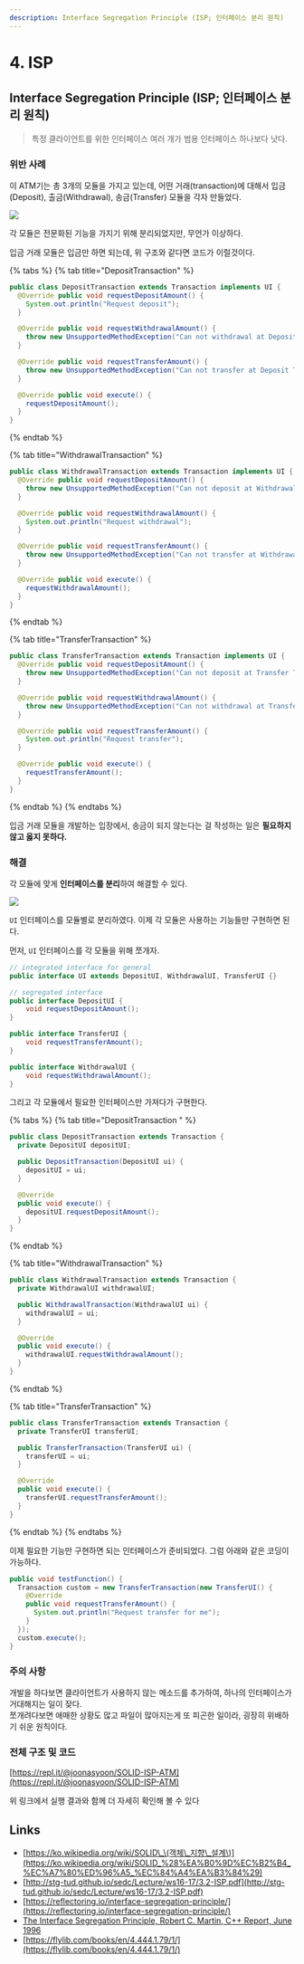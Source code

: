 ```yaml
---
description: Interface Segregation Principle (ISP; 인터페이스 분리 원칙)
---
```


# 4. ISP

## Interface Segregation Principle \(ISP; 인터페이스 분리 원칙\)

> 특정 클라이언트를 위한 인터페이스 여러 개가 범용 인터페이스 하나보다 낫다.

### 위반 사례

이 ATM기는 총 3개의 모듈을 가지고 있는데, 어떤 거래\(transaction\)에 대해서 입금\(Deposit\), 출금\(Withdrawal\), 송금\(Transfer\) 모듈을 각자 만들었다.

![](https://flylib.com/books/4/444/1/html/2/images/12_5.jpg)

각 모듈은 전문화된 기능을 가지기 위해 분리되었지만, 무언가 이상하다.

입금 거래 모듈은 입금만 하면 되는데, 위 구조와 같다면 코드가 이럴것이다.

{% tabs %}
{% tab title="DepositTransaction" %}
```java
public class DepositTransaction extends Transaction implements UI {
  @Override public void requestDepositAmount() {
    System.out.println("Request deposit");
  }

  @Override public void requestWithdrawalAmount() {
    throw new UnsupportedMethodException("Can not withdrawal at Deposit Transaction");
  }

  @Override public void requestTransferAmount() {
    throw new UnsupportedMethodException("Can not transfer at Deposit Transaction");
  }

  @Override public void execute() {
    requestDepositAmount();
  }
}
```
{% endtab %}

{% tab title="WithdrawalTransaction" %}
```java
public class WithdrawalTransaction extends Transaction implements UI {
  @Override public void requestDepositAmount() {
    throw new UnsupportedMethodException("Can not deposit at Withdrawal Transaction");
  }

  @Override public void requestWithdrawalAmount() {
    System.out.println("Request withdrawal");
  }

  @Override public void requestTransferAmount() {
    throw new UnsupportedMethodException("Can not transfer at Withdrawal Transaction");
  }

  @Override public void execute() {
    requestWithdrawalAmount();
  }
}
```
{% endtab %}

{% tab title="TransferTransaction" %}
```java
public class TransferTransaction extends Transaction implements UI {
  @Override public void requestDepositAmount() {
    throw new UnsupportedMethodException("Can not deposit at Transfer Transaction");
  }

  @Override public void requestWithdrawalAmount() {
    throw new UnsupportedMethodException("Can not withdrawal at Transfer Transaction");
  }

  @Override public void requestTransferAmount() {
    System.out.println("Request transfer");
  }

  @Override public void execute() {
    requestTransferAmount();
  }
}
```
{% endtab %}
{% endtabs %}

입금 거래 모듈을 개발하는 입장에서, 송금이 되지 않는다는 걸 작성하는 일은 **필요하지 않고 옳지 못하다.**

### 해결

각 모듈에 맞게 **인터페이스를 분리**하여 해결할 수 있다.

![](https://flylib.com/books/4/444/1/html/2/images/12_6.jpg)

`UI` 인터페이스를 모듈별로 분리하였다. 이제 각 모듈은 사용하는 기능들만 구현하면 된다.

먼저, `UI` 인터페이스를 각 모듈을 위해 쪼개자.

```java
// integrated interface for general
public interface UI extends DepositUI, WithdrawalUI, TransferUI {}

// segregated interface
public interface DepositUI {
    void requestDepositAmount();
}

public interface TransferUI {
    void requestTransferAmount();
}

public interface WithdrawalUI {
    void requestWithdrawalAmount();
}
```

그리고 각 모듈에서 필요한 인터페이스만 가져다가 구현한다.

{% tabs %}
{% tab title="DepositTransaction " %}
```java
public class DepositTransaction extends Transaction {
  private DepositUI depositUI;

  public DepositTransaction(DepositUI ui) {
    depositUI = ui;
  }

  @Override
  public void execute() {
    depositUI.requestDepositAmount();
  }
}
```
{% endtab %}

{% tab title="WithdrawalTransaction" %}
```java
public class WithdrawalTransaction extends Transaction {
  private WithdrawalUI withdrawalUI;

  public WithdrawalTransaction(WithdrawalUI ui) {
    withdrawalUI = ui;
  }

  @Override
  public void execute() {
    withdrawalUI.requestWithdrawalAmount();
  }
}
```
{% endtab %}

{% tab title="TransferTransaction" %}
```java
public class TransferTransaction extends Transaction {
  private TransferUI transferUI;

  public TransferTransaction(TransferUI ui) {
    transferUI = ui;
  }

  @Override
  public void execute() {
    transferUI.requestTransferAmount();
  }
}
```
{% endtab %}
{% endtabs %}

이제 필요한 기능만 구현하면 되는 인터페이스가 준비되었다. 그럼 아래와 같은 코딩이 가능하다.

```java
public void testFunction() {
  Transaction custom = new TransferTransaction(new TransferUI() {
    @Override
    public void requestTransferAmount() {
      System.out.println("Request transfer for me");
    }
  });
  custom.execute();
}
```

### 주의 사항

개발을 하다보면 클라이언트가 사용하지 않는 메소드를 추가하여, 하나의 인터페이스가 거대해지는 일이 잦다.  
쪼개려다보면 애매한 상황도 많고 파일이 많아지는게 또 피곤한 일이라, 굉장히 위배하기 쉬운 원칙이다.

### 전체 구조 및 코드

[https://repl.it/@joonasyoon/SOLID-ISP-ATM](https://repl.it/@joonasyoon/SOLID-ISP-ATM)

위 링크에서 실행 결과와 함께 더 자세히 확인해 볼 수 있다

## Links

* [https://ko.wikipedia.org/wiki/SOLID\_\(객체\_지향\_설계\)](https://ko.wikipedia.org/wiki/SOLID_%28%EA%B0%9D%EC%B2%B4_%EC%A7%80%ED%96%A5_%EC%84%A4%EA%B3%84%29)
* [http://stg-tud.github.io/sedc/Lecture/ws16-17/3.2-ISP.pdf](http://stg-tud.github.io/sedc/Lecture/ws16-17/3.2-ISP.pdf)
* [https://reflectoring.io/interface-segregation-principle/](https://reflectoring.io/interface-segregation-principle/)
* [The Interface Segregation Principle, Robert C. Martin, C++ Report, June 1996](https://docs.google.com/a/cleancoder.com/viewer?a=v&pid=explorer&chrome=true&srcid=0BwhCYaYDn8EgOTViYjJhYzMtMzYxMC00MzFjLWJjMzYtOGJiMDc5N2JkYmJi&hl=en)
* [https://flylib.com/books/en/4.444.1.79/1/](https://flylib.com/books/en/4.444.1.79/1/)

